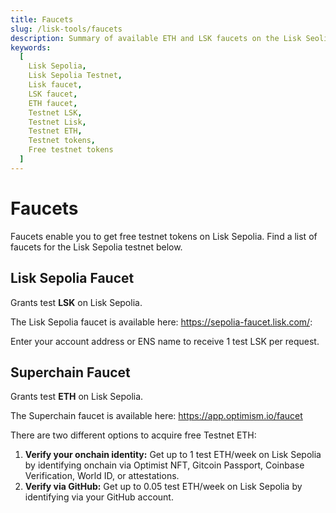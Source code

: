 ```yaml
---
title: Faucets
slug: /lisk-tools/faucets
description: Summary of available ETH and LSK faucets on the Lisk Seolia Testnet. Get free testnet tokens on Lisk Sepolia.
keywords:
  [
    Lisk Sepolia,
    Lisk Sepolia Testnet,
    Lisk faucet,
    LSK faucet,
    ETH faucet,
    Testnet LSK,
    Testnet Lisk,
    Testnet ETH,
    Testnet tokens,
    Free testnet tokens
  ]
---
```


# Faucets
Faucets enable you to get free testnet tokens on Lisk Sepolia.
Find a list of faucets for the Lisk Sepolia testnet below.

## Lisk Sepolia Faucet
Grants test **LSK** on Lisk Sepolia.

The Lisk Sepolia faucet is available here: https://sepolia-faucet.lisk.com/: 

Enter your account address or ENS name to receive 1 test LSK per request.


## Superchain Faucet
Grants test **ETH** on Lisk Sepolia.

The Superchain faucet is available here: https://app.optimism.io/faucet

There are two different options to acquire free Testnet ETH:

1. **Verify your onchain identity:**
  Get up to 1 test ETH/week on Lisk Sepolia by identifying onchain via Optimist NFT, Gitcoin Passport, Coinbase Verification, World ID, or attestations.
2. **Verify via GitHub:**
  Get up to 0.05 test ETH/week on Lisk Sepolia by identifying via your GitHub account.



